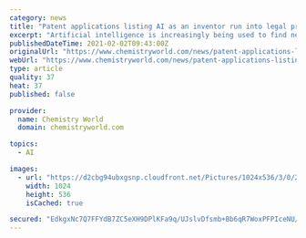 ```yaml
---
category: news
title: "Patent applications listing AI as an inventor run into legal problems"
excerpt: "Artificial intelligence is increasingly being used to find new chemical compounds and repurpose drugs, but should laws be updated to protect the intellectual property of such discoveries?"
publishedDateTime: 2021-02-02T09:43:00Z
originalUrl: "https://www.chemistryworld.com/news/patent-applications-listing-ai-as-an-inventor-run-into-legal-problems/4013138.article"
webUrl: "https://www.chemistryworld.com/news/patent-applications-listing-ai-as-an-inventor-run-into-legal-problems/4013138.article"
type: article
quality: 37
heat: 37
published: false

provider:
  name: Chemistry World
  domain: chemistryworld.com

topics:
  - AI

images:
  - url: "https://d2cbg94ubxgsnp.cloudfront.net/Pictures/1024x536/3/0/2/511302_00007480f_471229.jpg"
    width: 1024
    height: 536
    isCached: true

secured: "EdkgxNc7Q7FFYdB7ZC5eXH9DPlKFa9q/UJslvDfsmb+Bb6qR7WoxPFPIceNU/O9I4lGfhjsuzvebm9WrnL0fzAkQlkGJtbl2Qsvx0GNGOLZRuf9zlkXIi0Eqb8cl4r+dQ9CcGXg1N15S/2/e2w1/SfmHK5lFFugf7Z/0oTNjBjt2ZLGTZIYjNMUqv2G4r2ZD/fZFNYZ6TPDnksKDIOxSCKyRtUhzToBhTCug1CQ3IBuTaXxGc6OWmb0jpp8PPkD7nga7pSPtTR0TstwN3q7HqE+a9krH/lZSvFQ7i3lggaiuEN3sCkB8n6e60mN2ZyqBErkqnCnSsipB3sTl34THVawky7dw3ygLuBebQ/V975A=;Y/2kZeATF7iwFhBD31sukg=="
---
```


